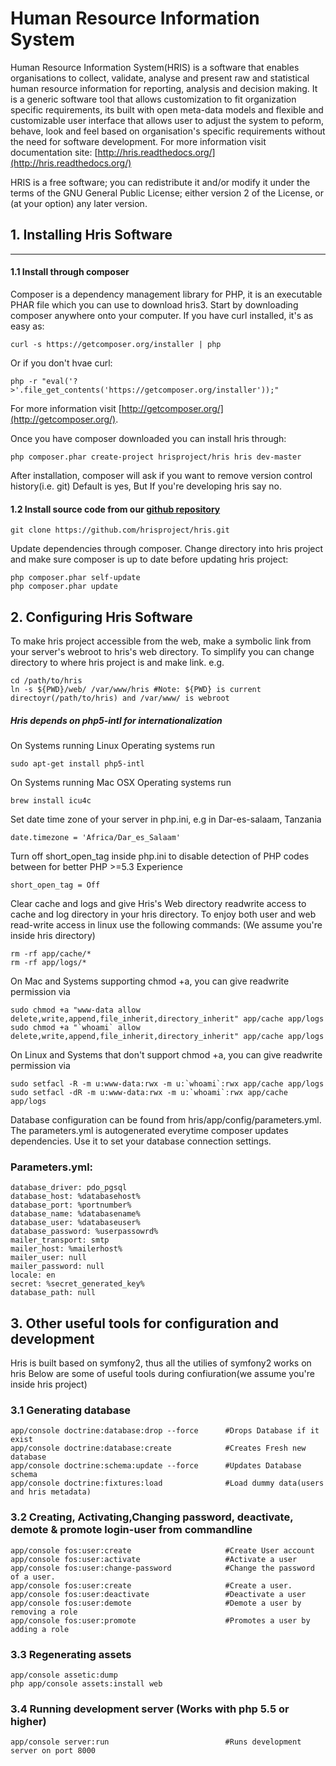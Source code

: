 Human Resource Information System
==================================

Human Resource Information System(HRIS) is a software that enables organisations to collect,
validate, analyse and present raw and statistical human resource information for reporting,
analysis and decision making. It is a generic software tool that allows customization
to fit organization specific requirements, its built with open meta-data models and flexible
and customizable user interface that allows user to adjust the system to peform, behave,
look and feel based on organisation's specific requirements without the need for
software development.
For more information visit documentation site: [http://hris.readthedocs.org/](http://hris.readthedocs.org/)

HRIS is a free software; you can redistribute it and/or modify it
under the terms of the GNU General Public License; either version 2 of the License,
or (at your option) any later version.

## 1. Installing Hris Software
----------------------------

#### 1.1 Install through composer

Composer is a dependency management library for PHP, it is an executable PHAR file which you can use to download hris3.
Start by downloading composer anywhere onto your computer. If you have curl installed, it's
as easy as:

    curl -s https://getcomposer.org/installer | php

Or if you don't hvae curl:

    php -r "eval('?>'.file_get_contents('https://getcomposer.org/installer'));"

For more information visit [http://getcomposer.org/](http://getcomposer.org/).

Once you have composer downloaded you can install hris through:

    php composer.phar create-project hrisproject/hris hris dev-master

After installation, composer will ask if you want to remove version control history(i.e. git)
Default is yes, But If you're developing hris say no.

#### 1.2 Install source code from our [github repository](https://github.com/hrisproject/hris)

    git clone https://github.com/hrisproject/hris.git

Update dependencies through composer. Change directory into hris project and make sure composer is up to date
before updating hris project:

    php composer.phar self-update
    php composer.phar update

## 2. Configuring Hris Software

To make hris project accessible from the web, make a symbolic link from your server's webroot to hris's web directory.
To simplify you can change directory to where hris project is and make link. e.g.

    cd /path/to/hris
    ln -s ${PWD}/web/ /var/www/hris #Note: ${PWD} is current directoyr(/path/to/hris) and /var/www/ is webroot

##### Hris depends on php5-intl for internationalization

On Systems running Linux Operating systems run

	sudo apt-get install php5-intl
	
On Systems running Mac OSX Operating systems run

	brew install icu4c

Set date time zone of your server in php.ini, e.g in Dar-es-salaam, Tanzania

	date.timezone = 'Africa/Dar_es_Salaam'
	
Turn off short_open_tag inside php.ini to disable detection of PHP codes between <? and ?> for better PHP >=5.3 Experience

	short_open_tag = Off
	
Clear cache and logs and give Hris's Web directory readwrite access to cache and log directory in your hris directory.
To enjoy both user and web read-write access in linux use the following commands:
(We assume you're inside hris directory)

	rm -rf app/cache/*
	rm -rf app/logs/*

On Mac and Systems supporting chmod +a, you can give readwrite permission via

	sudo chmod +a "www-data allow delete,write,append,file_inherit,directory_inherit" app/cache app/logs
	sudo chmod +a "`whoami` allow delete,write,append,file_inherit,directory_inherit" app/cache app/logs
	
On Linux and Systems that don't support chmod +a, you can give readwrite permission via

	sudo setfacl -R -m u:www-data:rwx -m u:`whoami`:rwx app/cache app/logs
	sudo setfacl -dR -m u:www-data:rwx -m u:`whoami`:rwx app/cache app/logs


Database configuration can be found from hris/app/config/parameters.yml. The parameters.yml is autogenerated
everytime composer updates dependencies. Use it to set your database connection settings.

### Parameters.yml:
	database_driver: pdo_pgsql
	database_host: %databasehost%
	database_port: %portnumber%
	database_name: %databasename%
	database_user: %databaseuser%
	database_password: %userpassowrd%
	mailer_transport: smtp
	mailer_host: %mailerhost%
	mailer_user: null
	mailer_password: null
	locale: en
	secret: %secret_generated_key%
	database_path: null


## 3. Other useful tools for configuration and development

Hris is built based on symfony2, thus all the utilies of symfony2 works on hris
Below are some of useful tools during confiuration(we assume you're inside hris project)

### 3.1 Generating database
	app/console doctrine:database:drop --force		#Drops Database if it exist
	app/console doctrine:database:create			#Creates Fresh new database
	app/console doctrine:schema:update --force		#Updates Database schema
	app/console doctrine:fixtures:load              #Load dummy data(users and hris metadata)
	
### 3.2 Creating, Activating,Changing password, deactivate, demote & promote login-user from commandline
	app/console fos:user:create						#Create User account
	app/console fos:user:activate					#Activate a user
	app/console fos:user:change-password			#Change the password of a user.
	app/console fos:user:create						#Create a user.
	app/console fos:user:deactivate					#Deactivate a user
	app/console fos:user:demote						#Demote a user by removing a role
	app/console fos:user:promote					#Promotes a user by adding a role

### 3.3 Regenerating assets
	app/console assetic:dump
	php app/console assets:install web

### 3.4 Running development server (Works with php 5.5 or higher)
    app/console server:run                          #Runs development server on port 8000

